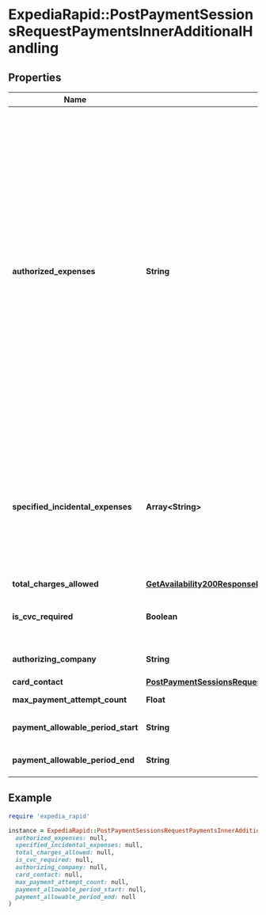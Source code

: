 # ExpediaRapid::PostPaymentSessionsRequestPaymentsInnerAdditionalHandling

## Properties

| Name | Type | Description | Notes |
| ---- | ---- | ----------- | ----- |
| **authorized_expenses** | **String** | Indicates which types of expenses are authorized to be charged to the VCC. * &#x60;prestay_expenses_only&#x60; - Indicates that the provided VCC is for pre-stay charges only (e.g.,   deposits, cancellation fees, no-show fees). A physical card must be presented at check-in for any   remaining balance, as well as incidentals. * &#x60;total_booking_amount&#x60; - Indicates that both pre-stay charges and the total booking amount are   authorized, but no incidentals are authorized. A physical card must be presented at check-in for any   incidentals. * &#x60;total_plus_incidentals&#x60; - Indicates that pre-stay, total booking, and incidental expenses are   authorized. See &#x60;specified_incidental_expenses&#x60;. A physical card may be required for additional   incidental expenses. * &#x60;see_authorization_form&#x60; - Indicates that a property should refer to the authorization form that will   be sent either by the card provider or the authorizing company.  |  |
| **specified_incidental_expenses** | **Array&lt;String&gt;** | Included list of enumerated categories to restrict the authorized incidentals. This is only utilized when &#x60;authorized_expenses&#x60; is supplied with &#x60;total_plus_incidentals&#x60; and restrictions on incidentals are desired.&lt;br&gt; Example: To allow any incidental expenses, specify &#x60;authorized_expenses&#x60; equal to &#x60;total_plus_incidentals&#x60; and omit &#x60;specified_incidental_expenses&#x60;.  | [optional] |
| **total_charges_allowed** | [**GetAvailability200ResponseInnerRoomsInnerRatesInnerOccupancyPricingValueTotalsInclusiveBillableCurrency**](GetAvailability200ResponseInnerRoomsInnerRatesInnerOccupancyPricingValueTotalsInclusiveBillableCurrency.md) |  | [optional] |
| **is_cvc_required** | **Boolean** | Indicates whether a CVC is required for the provided VCC. If this is marked required, the security_code field for the payment MUST be provided.  | [optional] |
| **authorizing_company** | **String** | Company that will issue the authorization form for the virtual credit card payment. | [optional] |
| **card_contact** | [**PostPaymentSessionsRequestPaymentsInnerAdditionalHandlingCardContact**](PostPaymentSessionsRequestPaymentsInnerAdditionalHandlingCardContact.md) |  | [optional] |
| **max_payment_attempt_count** | **Float** | Requested limit to number of payment attempts. | [optional] |
| **payment_allowable_period_start** | **String** | Start date for valid range of the VCC payment instrument, in ISO 8601 format (YYYY-MM-DD). | [optional] |
| **payment_allowable_period_end** | **String** | End date for valid range of the VCC payment instrument, in ISO 8601 format (YYYY-MM-DD). | [optional] |

## Example

```ruby
require 'expedia_rapid'

instance = ExpediaRapid::PostPaymentSessionsRequestPaymentsInnerAdditionalHandling.new(
  authorized_expenses: null,
  specified_incidental_expenses: null,
  total_charges_allowed: null,
  is_cvc_required: null,
  authorizing_company: null,
  card_contact: null,
  max_payment_attempt_count: null,
  payment_allowable_period_start: null,
  payment_allowable_period_end: null
)
```

